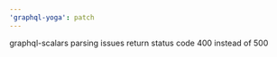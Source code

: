 ```yaml
---
'graphql-yoga': patch
---
```


graphql-scalars parsing issues return status code 400 instead of 500
